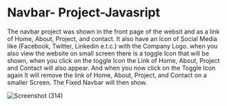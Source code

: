 # Navbar- Project-Javasript


The navbar project was shown in the front page of the websit and as a link of Home, About, Project, and contact. It also have an Icon of Social Media like (Facebook, Twitter, Linkedin e.t.c.) with the Company Logo. when you also view the website on small screen there is a toggle Icon that will be shown, when you click on the toggle Icon the Link of Home, About, Project and Contact will also appear. And when you now click on the Toggle Icon again It will remove the link of Home, About, Project, and Contact on a smaller Screen. The Fixed Navbar will then show.




![Screenshot (314)](https://user-images.githubusercontent.com/88320958/200163205-3bcd09ec-11b9-4bfb-8d2e-95669b80d2ce.png)
